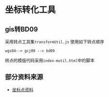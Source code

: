 # 坐标转化工具

## gis转BD09

采用转点工具集`transformUtil.js`
使用如下转点顺序
```
wgs84--> gcj09 --> bd09
```

转点的模版代码采用`index-mutil.html`中的脚本


## 部分资料来源
- [坐标点资料](www.poi86.com)